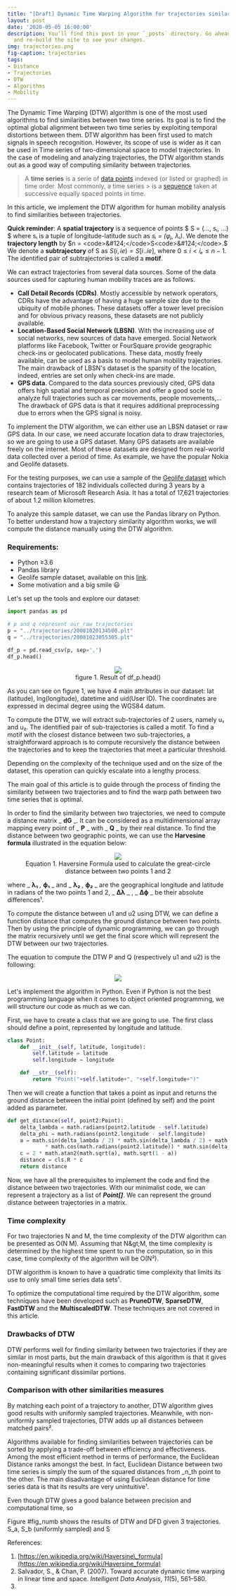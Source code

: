 ```yaml
---
title: "[Draft] Dynamic Time Warping Algorithm for trajectories similarity"
layout: post
date: '2020-05-05 16:00:00'
description: You’ll find this post in your `_posts` directory. Go ahead and edit it
  and re-build the site to see your changes.
img: trajectories.png
fig-caption: trajectories
tags:
- Distance
- Trajectories
- DTW
- Algorithms
- Mobility
---
```


The Dynamic Time Warping (DTW) algorithm is one of the most used algorithms to find similarities between two time series. Its goal is to find the optimal global alignment between two time series by exploiting temporal distortions between them. DTW algorithm has been first used to match signals in speech recognition. 
However, its scope of use is wider as it can be used in Time series of two-dimensional space to model trajectories. In the case of modeling and analyzing trajectories, the DTW algorithm stands out as a good way of computing similarity between trajectories.

> A **time series** is a serie of [data points](https://en.wikipedia.org/wiki/Data_point) indexed (or listed or graphed) in time order. Most commonly, a time series > is a [sequence](https://en.wikipedia.org/wiki/Sequence) taken at successive equally spaced points in time.

In this article, we implement the DTW algorithm for human mobility analysis to find similarities between trajectories. 

**Quick reminder**: A **spatial trajectory** is a sequence of points $ S = (…, sᵢ, …) $ where sᵢ is a tuple of longitude-latitude such as _sᵢ = (φⱼ, λᵢ)_. We denote the **trajectory length** by $n = <code>&#124;</code>S<code>&#124;</code>.$ We denote a **subtrajectory** of S as $S(i, ie) = S[i..ie]$, where $0 ≤ i < iₑ ≤ n - 1$. The identified pair of subtrajectories is called a **motif**.

We can extract trajectories from several data sources. Some of the data sources used for capturing human mobility traces are as follows.

- **Call Detail Records (CDRs)**. Mostly accessible by network operators, CDRs have the advantage of having a huge sample size due to the ubiquity of mobile phones. These datasets offer a tower level precision and for obvious privacy reasons, these datasets are not publicly available.
- **Location-Based Social Network (LBSN)**. With the increasing use of social networks, new sources of data have emerged. Social Network platforms like Facebook, Twitter or FourSquare provide geographic check-ins or geolocated publications. These data, mostly freely available, can be used as a basis to model human mobility trajectories. The main drawback of LBSN&#39;s dataset is the sparsity of the location, indeed, entries are set only when check-ins are made.
- **GPS data**. Compared to the data sources previously cited, GPS data offers high spatial and temporal precision and offer a good socle to analyze full trajectories such as car movements, people movements,… The drawback of GPS data is that it requires additional preprocessing due to errors when the GPS signal is noisy.

To implement the DTW algorithm, we can either use an LBSN dataset or raw GPS data. In our case, we need accurate location data to draw trajectories, so we are going to use a GPS dataset. Many GPS datasets are available freely on the internet. Most of these datasets are designed from real-world data collected over a period of time. As example, we have the popular Nokia and Geolife datasets. 

<!--- The drawback of these datasets is their sparsity and size. The goal of this blogpost being to implement the DTW on two sub-trajectories, discovering a motif is not a priority. -->

For the testing purposes, we can use a sample of the [Geolife dataset](https://www.microsoft.com/en-us/download/details.aspx?id=52367) which contains trajectories of 182 individuals collected during 3 years by a research team of Microsoft Research Asia. It has a total of 17,621 trajectories of about 1.2 million kilometres.

To analyze this sample dataset, we can use the Pandas library on Python. To better understand how a trajectory similarity algorithm works, we will compute the distance manually using the DTW algorithm.

### Requirements:

- Python ≥3.6
- Pandas library
- Geolife sample dataset, available on this [link](https://github.com/scikit-mobility/tutorials/raw/master/AMLD%202020/data/geolife_sample.txt.gz).
- Some motivation and a big smile 😃

Let&#39;s set up the tools and explore our dataset:

```python
import pandas as pd

# p and q represent our raw trajectories
p = "../trajectories/20081020134500.plt"
q = "../trajectories/20081023055305.plt"

df_p = pd.read_csv(p, sep=',')
df_p.head()

```
<div align="center">
	<figure>
  <img src="/assets/img/df.png">
  <figcaption>figure 1. Result of  df_p.head()</figcaption>
</figure>
</div>


As you can see on figure 1, we have 4 main attributes in our dataset: lat (latitude), lng(longitude), datetime and uid(User ID). The coordinates are expressed in decimal degree using the WGS84 datum.

To compute the DTW, we will extract sub-trajectories of 2 users, namely u₁ and u₂. The identified pair of sub-trajectories is called a motif. To find a motif with the closest distance between two sub-trajectories, a straightforward approach is to compute recursively the distance between the trajectories and to keep the trajectories that meet a particular threshold.

Depending on the complexity of the technique used and on the size of the dataset, this operation can quickly escalate into a lengthy process.

The main goal of this article is to guide through the process of finding the similarity between two trajectories and to find the warp path between two time series that is optimal.

In order to find the similarity between two trajectories, we need to compute a distance matrix _ **dG** _. It can be considered as a multidimensional array mapping every point of _ **P** _ with _ **Q** _ by their real distance. To find the distance between two geographic points, we can use the **Harvesine formula** illustrated in the equation below:


<div align="center">
	<figure>
  <img src="/assets/img/haversine.png">
  <figcaption>Equation 1. Haversine Formula used to calculate the great-circle distance between two points 1 and 2</figcaption>
</figure>
</div>


where _ **λ₁** _,_ **ϕ₁** _ and _ **λ₂** _,_ **ϕ₂** _ are the geographical longitude and latitude in radians of the two points 1 and 2, _ **Δλ** _ , _ **Δϕ** _ be their absolute differences¹.

To compute the distance between u1 and u2 using DTW, we can define a function distance that computes the ground distance between two points. Then by using the principle of dynamic programming, we can go through the matrix recursively until we get the final score which will represent the DTW between our two trajectories.

The equation to compute the DTW P and Q (respectively u1 and u2) is the following:

<div align="center">
	<figure>
  <img src="/assets/img/dtw.png">
  <figcaption></figcaption>
</figure>
</div>

Let's implement the algorithm in Python. Even if Python is not the best programming language when it comes to object oriented programming, we will structure our code as much as we can.

First, we have to create a class that we are going to use. The first class should define a point, represented by longitude and latitude.
```python
class Point:
	def __init__(self, latitude, longitude):
		self.latitude = latitude
		self.longitude = longitude

	def __str__(self):
		return "Point("+self.latitude+", "+self.longitude+")"
```

Then we will create a function that takes a point as input and returns the ground distance between the initial point (defined by self) and the point added as parameter.

```python
def get_distance(self, point2:Point):
	delta_lambda = math.radians(point2.latitude - self.latitude)
	delta_phi = math.radians(point2.longitude - self.longitude)
	a = math.sin(delta_lambda / 2) * math.sin(delta_lambda / 2) + math.cos(math.radians(self.latitude)) \
			* math.cos(math.radians(point2.latitude)) * math.sin(delta_phi / 2) * math.sin(delta_phi / 2)
	c = 2 * math.atan2(math.sqrt(a), math.sqrt(1 - a))
	distance = cls.R * c
	return distance
```

Now, we have all the prerequisites to implement the code and find the distance between two trajectories. With our minimalist code, we can represent a trajectory as a list of _**Point[]**_. We can represent the ground distance between trajectories in a matrix.



### Time complexity

For two trajectories N and M, the time complexity of the DTW algorithm can be presented as O(N M). Assuming that N\&gt;M, the time complexity is determined by the highest time spent to run the computation, so in this case, time complexity of the algorithm will be O(N²).

DTW algorithm is known to have a quadratic time complexity that limits its use to only small time series data sets¹.

To optimize the computational time required by the DTW algorithm, some techniques have been developed such as **PruneDTW**, **SparseDTW**, **FastDTW** and the **MultiscaledDTW**. These techniques are not covered in this article. 

### Drawbacks of DTW

DTW performs well for finding similarity between two trajectories if they are similar in most parts, but the main drawback of this algorithm is that it gives non-meaningful results when it comes to comparing two trajectories containing significant dissimilar portions.

### Comparison with other similarities measures

By matching each point of a trajectory to another, DTW algorithm gives good results with uniformly sampled trajectories. Meanwhile, with non-uniformly sampled trajectories, DTW adds up all distances between matched pairs².

Algorithms available for finding similarities between trajectories can be sorted by applying a trade-off between efficiency and effectiveness. Among the most efficient method in terms of performance, the Euclidean Distance ranks amongst the best. In fact, Euclidean Distance between two time series is simply the sum of the squared distances from _n_th point to the other. The main disadvantage of using Euclidean distance for time series data is that its results are very unintuitive¹.

Even though DTW gives a good balance between precision and computational time, so

Figure #fig\_numb shows the results of DTW and DFD given 3 trajectories. S\_a, S\_b (uniformly sampled) and S

References:

1. [https://en.wikipedia.org/wiki/Haversine\_formula](https://en.wikipedia.org/wiki/Haversine_formula)
2. Salvador, S., &amp; Chan, P. (2007). Toward accurate dynamic time warping in linear time and space. _Intelligent Data Analysis_, _11_(5), 561–580.
3.
